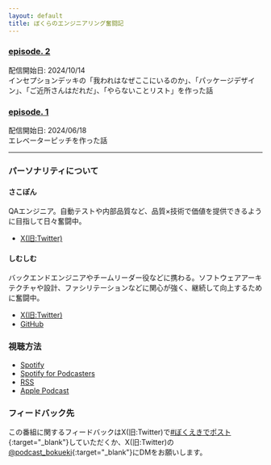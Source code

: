 ```yaml
---
layout: default
title: ぼくらのエンジニアリング奮闘記
---
```



### [episode. 2](./0002/index.md)  
配信開始日: 2024/10/14  
インセプションデッキの「我われはなぜここにいるのか」、「パッケージデザイン」、「ご近所さんはだれだ」、「やらないことリスト」を作った話

### [episode. 1](./0001.md)  
配信開始日: 2024/06/18  
エレベーターピッチを作った話


---

### パーソナリティについて  

#### さこぽん

QAエンジニア。自動テストや内部品質など、品質×技術で価値を提供できるように目指して日々奮闘中。

* [X(旧:Twitter)](https://x.com/__sakopon)

#### しむしむ

バックエンドエンジニアやチームリーダー役などに携わる。ソフトウェアアーキテクチャや設計、ファシリテーションなどに関心が強く、継続して向上するために奮闘中。

* [X(旧:Twitter)](https://x.com/_naoki_ur)
* [GitHub](https://github.com/naokiur)

### 視聴方法
* [Spotify](https://open.spotify.com/show/6NvAQjZmNvq50vh4Ri3Tfl)
* [Spotify for Podcasters](https://podcasters.spotify.com/pod/show/572ili2aiig)
* [RSS](https://anchor.fm/s/f6faf338/podcast/rss)
* [Apple Podcast](https://podcasts.apple.com/us/podcast/%E3%81%BC%E3%81%8F%E3%82%89%E3%81%AE%E3%82%A8%E3%83%B3%E3%82%B8%E3%83%8B%E3%82%A2%E3%83%AA%E3%83%B3%E3%82%B0%E5%A5%AE%E9%97%98%E8%A8%98/id1753708189)

### フィードバック先
この番組に関するフィードバックはX(旧:Twitter)で[#ぼくえきでポスト](https://x.com/share?url=https://podcast-bokueki.github.io/bokueki/&hashtags=ぼくえき){:target="_blank"}していただくか、X(旧:Twitter)の[@podcast_bokueki](https://x.com/podcast_bokueki){:target="_blank"}にDMをお願いします。

